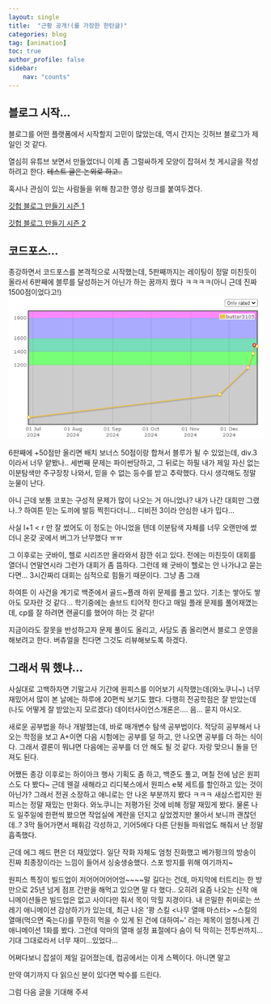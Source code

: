 ```yaml
---
layout: single
title:  "근황 공개!(를 가장한 한탄글)"
categories: blog
tag: [animation]
toc: true
author_profile: false
sidebar:
    nav: "counts"
---
```


## 블로그 시작...

블로그를 어떤 플랫폼에서 시작할지 고민이 많았는데, 역시 간지는 깃허브 블로그가 제일인 것 같다. 

열심히 유튜브 보면서 만들었더니 이제 좀 그럴싸하게 모양이 잡혀서 첫 게시글을 작성하려고 한다. ~~테스트 글은 논외로 하고..~~

혹시나 관심이 있는 사람들을 위해 참고한 영상 링크를 붙여두겠다.

[깃헙 블로그 만들기 시즌 1](https://youtube.com/playlist?list=PLIMb_GuNnFwfQBZQwD-vCZENL5YLDZekr&si=S8MMZub5hr5gH6rM)

[깃헙 블로그 만들기 시즌 2](https://youtube.com/playlist?list=PLIMb_GuNnFwfMm3alTSOmDK4AnpdG7USY&si=UPS9FWHRv5n46Ef4)

## 코드포스...
종강하면서 코드포스를 본격적으로 시작했는데, 5판째까지는 레이팅이 정말 미친듯이 올라서 6판째에 블루를 달성하는거 아닌가 하는 꿈까지 꿨다 ㅋㅋㅋㅋ(아니 근데 진짜 1500점이었다고!) 
![image](./img/codeforce_rating.png)

6판째에 +50점만 올리면 배치 보너스 50점이랑 합쳐서 블루가 될 수 있었는데, div.3이라서 너무 얕봤나.. 세번째 문제는 파이썬당하고, 그 뒤로는 하필 내가 제일 자신 없는 이분탐색만 주구장창 나와서, 믿을 수 없는 등수를 받고 추락했다. 다시 생각해도 정말 눈물이 난다.

아니 근데 보통 코포는 구성적 문제가 많이 나오는 거 아니었나? 내가 나간 대회만 그랬나..? 하여튼 믿는 도끼에 발등 찍힌다더니... 디비전 3이라 안심한 내가 밉다... 

사실 l+1 < r 만 잘 썼어도 이 정도는 아니었을 텐데 이분탐색 자체를 너무 오랜만에 썼더니 온갖 곳에서 버그가 난무했다 ㅠㅠ

그 이후로는 굿바이, 헬로 시리즈만 올라와서 잠깐 쉬고 있다. 전에는 미친듯이 대회를 열더니 연말연시라 그런가 대회가 좀 뜸하다. 그런데 왜 굿바이 헬로는 안 나가냐고 묻는다면... 3시간짜리 대회는 심적으로 힘들기 때문이다. 그냥 좀 그래

하여튼 이 사건을 계기로 백준에서 골드~플래 하위 문제를 풀고 있다. 기초는 쌓아도 쌓아도 모자란 것 같다... 학기중에는 솔브드 티어작 한다고 매일 플래 문제를 풀어재꼈는데, cp를 잘 하려면 랜골디를 했어야 하는 것 같다!

지금이라도 잘못을 반성하고자 문제 풀이도 올리고, 사담도 좀 올리면서 블로그 운영을 해보려고 한다. 버츄얼을 친다면 그것도 리뷰해보도록 하겠다.

## 그래서 뭐 했냐...
사실대로 고백하자면 기말고사 기간에 원피스를 이어보기 시작했는데(와노쿠니~) 너무 재밌어서 많이 본 날에는 하루에 20편씩 보기도 했다. 다행히 전공학점은 잘 받았는데 (나도 어떻게 잘 받았는지 모르겠다) 데이터사이언스개론은.... 음... 묻지 마시오.

새로운 공부법을 하나 개발했는데, 바로 매개변수 탐색 공부법이다.
적당히 공부해서 나오는 학점을 보고 A+이면 다음 시험에는 공부를 덜 하고, 안 나오면 공부를 더 하는 식이다. 그래서 결론이 뭐냐면 다음에는 공부를 더 안 해도 될 것 같다. 자랑 맞으니 돌을 던져도 된다.

어쨌든 종강 이후로는 하이아크 행사 기획도 좀 하고, 백준도 풀고, 며칠 전에 남은 원피스도 다 봤다~
근데 웬걸 새해라고 리디북스에서 원피스 e북 세트를 할인하고 있는 것이 아닌가? 그래서 전권 소장하고 애니로는 안 나온 부분까지 봤다 ㅋㅋㅋ 새삼스럽지만 원피스는 정말 재밌는 만화다. 와노쿠니는 저평가된 것에 비해 정말 재밌게 봤다. 물론 나도 일주일에 한편씩 봤으면 작업실에 계란을 던지고 싶었겠지만 몰아서 보니까 괜찮던데..? 3막 들어가면서 패휘감 각성하고, 기어5에다 다른 단원들 파워업도 해줘서 난 정말 흡족했다. 

근데 에그 헤드 편은 더 재밌었다. 일단 작화 자체도 엄청 진화했고 베가펑크의 방송이 진짜 최종장이라는 느낌이 들어서 싱숭생숭했다. 스포 방지를 위해 여기까지~

원피스 특징이 빌드업이 저어어어어어엉~~~~말 길다는 건데, 마지막에 터트리는 한 방 만으로 25년 넘게 점프 간판을 해먹고 있으면 말 다 했다.. 오히려 요즘 나오는 신작 애니메이션들은 빌드업은 없고 사이다만 줘서 목이 막힐 지경이다. 내 은밀한 취미로는 쓰레기 애니메이션 감상하기가 있는데, 최근 나온 '꽝 스킬 <나무 열매 마스터> ~스킬의 열매(먹으면 죽는다)를 무한히 먹을 수 있게 된 건에 대하여~' 라는 제목이 엄청나게 긴 애니메이션 1화를 봤다. 그런데 악마의 열매 설정 표절에다 숨이 턱 막히는 전투씬까지... 기대 그대로라서 너무 재미...있었다...

어쩌다보니 잡설이 제일 길어졌는데, 컴공에서는 이게 스펙이다. 아니면 말고

만약 여기까지 다 읽으신 분이 있다면 박수를 드린다.

그럼 다음 글을 기대해 주셔


